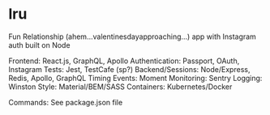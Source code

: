 # lru
Fun Relationship (ahem...valentinesdayapproaching...) app with Instagram auth built on Node

Frontend: React.js, GraphQL, Apollo
Authentication: Passport, OAuth, Instagram
Tests: Jest, TestCafe (sp?)
Backend/Sessions: Node/Express, Redis, Apollo, GraphQL
Timing Events: Moment
Monitoring: Sentry
Logging: Winston
Style: Material/BEM/SASS
Containers: Kubernetes/Docker

Commands: See package.json file
